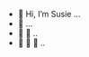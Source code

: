 - 👋 Hi, I’m Susie ...
- 👋 ...
- 👋 👋 ..
- 👋 👋 👋 ..

<!---
susj0/susj0 is a ✨ special ✨ repository because its `README.md` (this file) appears on your GitHub profile.
You can click the Preview link to take a look at your changes.
--->
